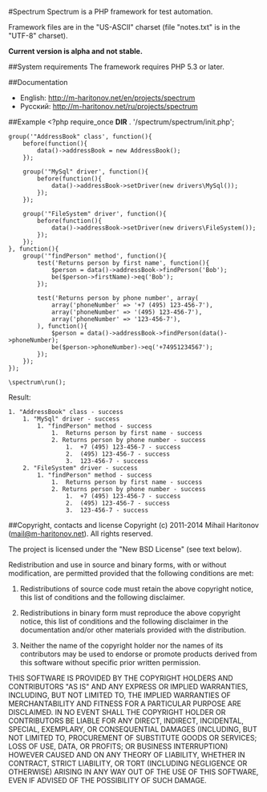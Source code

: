 #Spectrum
Spectrum is a PHP framework for test automation.

Framework files are in the "US-ASCII" charset (file "notes.txt" is in the "UTF-8" charset).

**Current version is alpha and not stable.**

##System requirements
The framework requires PHP 5.3 or later.

##Documentation
  - English: http://m-haritonov.net/en/projects/spectrum
  - Русский: http://m-haritonov.net/ru/projects/spectrum

##Example
	<?php
	require_once __DIR__ . '/spectrum/spectrum/init.php';

	group('"AddressBook" class', function(){
		before(function(){
			data()->addressBook = new AddressBook();
		});
		
		group('"MySql" driver', function(){
			before(function(){
				data()->addressBook->setDriver(new drivers\MySql());
			});
		});
	
		group('"FileSystem" driver', function(){
			before(function(){
				data()->addressBook->setDriver(new drivers\FileSystem());
			});
		});
	}, function(){
		group('"findPerson" method', function(){
			test('Returns person by first name', function(){
				$person = data()->addressBook->findPerson('Bob');
				be($person->firstName)->eq('Bob');
			});
		
			test('Returns person by phone number', array(
				array('phoneNumber' => '+7 (495) 123-456-7'),
				array('phoneNumber' => '(495) 123-456-7'),
				array('phoneNumber' => '123-456-7'),
			), function(){
				$person = data()->addressBook->findPerson(data()->phoneNumber);
				be($person->phoneNumber)->eq('+74951234567');
			});
		});
	});
	
	\spectrum\run();

Result:

	1. "AddressBook" class - success
		1. "MySql" driver - success
			1. "findPerson" method - success
				1.  Returns person by first name - success
				2. Returns person by phone number - success
					1.  +7 (495) 123-456-7 - success
					2.  (495) 123-456-7 - success
					3.  123-456-7 - success
		2. "FileSystem" driver - success
			1. "findPerson" method - success
				1.  Returns person by first name - success
				2. Returns person by phone number - success
					1.  +7 (495) 123-456-7 - success
					2.  (495) 123-456-7 - success
					3.  123-456-7 - success


##Copyright, contacts and license
Copyright (c) 2011-2014 Mihail Haritonov (<mail@m-haritonov.net>). All rights reserved.

The project is licensed under the "New BSD License" (see text below).

Redistribution and use in source and binary forms, with or without modification,
are permitted provided that the following conditions are met:

1. Redistributions of source code must retain the above copyright notice, this
   list of conditions and the following disclaimer.

2. Redistributions in binary form must reproduce the above copyright notice,
   this list of conditions and the following disclaimer in the documentation
   and/or other materials provided with the distribution.

3. Neither the name of the copyright holder nor the names of its contributors
   may be used to endorse or promote products derived from this software without
   specific prior written permission.

THIS SOFTWARE IS PROVIDED BY THE COPYRIGHT HOLDERS AND CONTRIBUTORS "AS IS" AND
ANY EXPRESS OR IMPLIED WARRANTIES, INCLUDING, BUT NOT LIMITED TO, THE IMPLIED
WARRANTIES OF MERCHANTABILITY AND FITNESS FOR A PARTICULAR PURPOSE ARE
DISCLAIMED. IN NO EVENT SHALL THE COPYRIGHT HOLDER OR CONTRIBUTORS BE LIABLE FOR
ANY DIRECT, INDIRECT, INCIDENTAL, SPECIAL, EXEMPLARY, OR CONSEQUENTIAL DAMAGES
(INCLUDING, BUT NOT LIMITED TO, PROCUREMENT OF SUBSTITUTE GOODS OR SERVICES;
LOSS OF USE, DATA, OR PROFITS; OR BUSINESS INTERRUPTION) HOWEVER CAUSED AND ON
ANY THEORY OF LIABILITY, WHETHER IN CONTRACT, STRICT LIABILITY, OR TORT
(INCLUDING NEGLIGENCE OR OTHERWISE) ARISING IN ANY WAY OUT OF THE USE OF THIS
SOFTWARE, EVEN IF ADVISED OF THE POSSIBILITY OF SUCH DAMAGE.